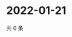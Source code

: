 # 2022-01-21

共 0 条

<!-- BEGIN WEIBO -->
<!-- 最后更新时间 Fri Jan 21 2022 15:13:35 GMT+0800 (China Standard Time) -->

<!-- END WEIBO -->

